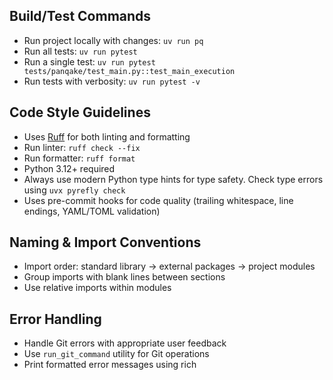 ## Build/Test Commands

- Run project locally with changes: `uv run pq`
- Run all tests: `uv run pytest`
- Run a single test: `uv run pytest tests/panqake/test_main.py::test_main_execution`
- Run tests with verbosity: `uv run pytest -v`

## Code Style Guidelines

- Uses [Ruff](https://docs.astral.sh/ruff/) for both linting and formatting
- Run linter: `ruff check --fix`
- Run formatter: `ruff format`
- Python 3.12+ required
- Always use modern Python type hints for type safety. Check type errors using `uvx pyrefly check`
- Uses pre-commit hooks for code quality (trailing whitespace, line endings, YAML/TOML validation)

## Naming & Import Conventions

- Import order: standard library → external packages → project modules
- Group imports with blank lines between sections
- Use relative imports within modules

## Error Handling

- Handle Git errors with appropriate user feedback
- Use `run_git_command` utility for Git operations
- Print formatted error messages using rich
